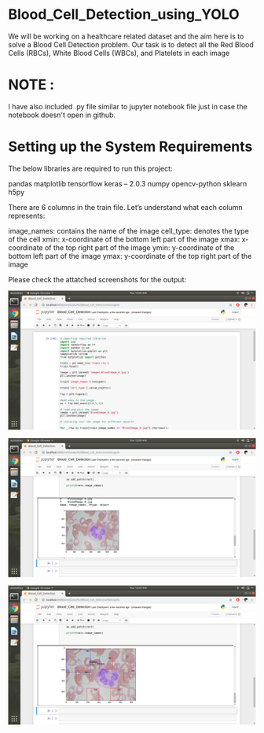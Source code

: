 # Blood_Cell_Detection_using_YOLO

We will be working on a healthcare related dataset and the aim here is to solve a Blood Cell Detection problem.
Our task is to detect all the Red Blood Cells (RBCs), White Blood Cells (WBCs), and Platelets in each image 

# NOTE : 
 I have also included .py file similar to jupyter notebook file just in case the notebook doesn't open in github.


# Setting up the System Requirements

The below libraries are required to run this project:

pandas
matplotlib
tensorflow
keras – 2.0.3
numpy
opencv-python
sklearn
h5py
 
There are 6 columns in the train file. Let’s understand what each column represents:

image_names: contains the name of the image
cell_type: denotes the type of the cell
xmin: x-coordinate of the bottom left part of the image
xmax: x-coordinate of the top right part of the image
ymin: y-coordinate of the bottom left part of the image
ymax: y-coordinate of the top right part of the image

Please check the attatched screenshots for the output:

![](/imgs/img1.png)


![](/imgs/img2.png)


![](/imgs/img3.png)





